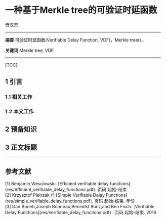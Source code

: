 # 一种基于Merkle tree的可验证时延函数

贺汉景

---

**摘要**   可验证时延函数(Verifiable Delay Function, VDF)，Merkle tree()，

**关键词** Merkle tree, VDF

---

[TOC]

## 1 引言

### 1.1 相关工作



### 1.2 本文工作



## 2 预备知识



## 3 正文标题



---



## 参考文献

<div id="1"></div>
[1]  Benjamin Wesolowski. [Efficient verifiable delay functions](res/efficient_verifiable_delay_functions.pdf). 页码 起始-结束

<div id="2"></div>
[2]  Krzysztof Pietrzak \*. [Simple Verifiable Delay Functions](res/simple_verifiable_delay_functions.pdf). 页码 起始-结束. 年份
<div id="3"></div>
[3]  Dan Boneh,Joseph Bonneau,Benedikt Bünz,and Ben Fisch. [Verifiable Delay Functions](res/verifiable_delay_functions.pdf) . 页码 起始-结束. 2019

